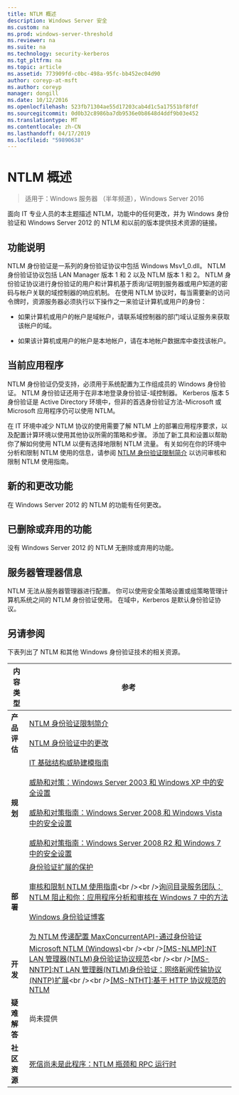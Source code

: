 ```yaml
---
title: NTLM 概述
description: Windows Server 安全
ms.custom: na
ms.prod: windows-server-threshold
ms.reviewer: na
ms.suite: na
ms.technology: security-kerberos
ms.tgt_pltfrm: na
ms.topic: article
ms.assetid: 773909fd-c0bc-498a-95fc-bb452ec04d90
author: coreyp-at-msft
ms.author: coreyp
manager: dongill
ms.date: 10/12/2016
ms.openlocfilehash: 523fb71304ae55d17203cab4d1c5a17551bf8fdf
ms.sourcegitcommit: 0d0b32c8986ba7db9536e0b8648d4ddf9b03e452
ms.translationtype: MT
ms.contentlocale: zh-CN
ms.lasthandoff: 04/17/2019
ms.locfileid: "59890638"
---
```

# <a name="ntlm-overview"></a>NTLM 概述

>适用于：Windows 服务器 （半年频道），Windows Server 2016

面向 IT 专业人员的本主题描述 NTLM，功能中的任何更改，并为 Windows 身份验证和 Windows Server 2012 的 NTLM 和以前的版本提供技术资源的链接。

## <a name="BKMK_OVER"></a>功能说明
NTLM 身份验证是一系列的身份验证协议中包括 Windows Msv1\_0.dll。 NTLM 身份验证协议包括 LAN Manager 版本 1 和 2 以及 NTLM 版本 1 和 2。 NTLM 身份验证协议进行身份验证的用户和计算机基于质询\/证明到服务器或用户知道的密码与帐户关联的域控制器的响应机制。 在使用 NTLM 协议时，每当需要新的访问令牌时，资源服务器必须执行以下操作之一来验证计算机或用户的身份：

-   如果计算机或用户的帐户是域帐户，请联系域控制器的部门域认证服务来获取该帐户的域。

-   如果该计算机或用户的帐户是本地帐户，请在本地帐户数据库中查找该帐户。

## <a name="BKMK_APP"></a>当前应用程序
NTLM 身份验证仍受支持，必须用于系统配置为工作组成员的 Windows 身份验证。 NTLM 身份验证还用于在非本地登录身份验证\-域控制器。 Kerberos 版本 5 身份验证是 Active Directory 环境中，但非的首选身份验证方法\-Microsoft 或 Microsoft 应用程序仍可以使用 NTLM。

在 IT 环境中减少 NTLM 协议的使用需要了解 NTLM 上的部署应用程序要求，以及配置计算环境以使用其他协议所需的策略和步骤。 添加了新工具和设置以帮助你了解如何使用 NTLM 以便有选择地限制 NTLM 流量。 有关如何在你的环境中分析和限制 NTLM 使用的信息，请参阅 [NTLM 身份验证限制简介](https://technet.microsoft.com/library/dd560653(v=ws.10).aspx) 以访问审核和限制 NTLM 使用指南。

## <a name="BKMK_NEW"></a>新的和更改功能
在 Windows Server 2012 的 NTLM 的功能有任何更改。

## <a name="BKMK_DEP"></a>已删除或弃用的功能
没有 Windows Server 2012 的 NTLM 无删除或弃用的功能。

## <a name="BKMK_INSTALL"></a>服务器管理器信息
NTLM 无法从服务器管理器进行配置。 你可以使用安全策略设置或组策略管理计算机系统之间的 NTLM 身份验证使用。 在域中，Kerberos 是默认身份验证协议。

## <a name="BKMK_LINKS"></a>另请参阅
下表列出了 NTLM 和其他 Windows 身份验证技术的相关资源。

|内容类型|参考|
|--------|-------|
|**产品评估**|[NTLM 身份验证限制简介](https://technet.microsoft.com/library/dd560653.aspx)<br /><br />[NTLM 身份验证中的更改](https://technet.microsoft.com/library/dd566199.aspx)|
|**规划**|[IT 基础结构威胁建模指南](https://technet.microsoft.com/library/dd941826.aspx)<br /><br />[威胁和对策：Windows Server 2003 和 Windows XP 中的安全设置](https://technet.microsoft.com/library/dd162275.aspx)<br /><br />[威胁和对策指南：Windows Server 2008 和 Windows Vista 中的安全设置](https://technet.microsoft.com/library/dd349791.aspx)<br /><br />[威胁和对策指南：Windows Server 2008 R2 和 Windows 7 中的安全设置](https://technet.microsoft.com/library/hh125921.aspx)|
|**部署**|[身份验证扩展的保护](https://support.microsoft.com/kb/968389)<br /><br />[审核和限制 NTLM 使用指南](https://technet.microsoft.com/library/jj865674(v=ws.10).aspx)<br /><br />[询问目录服务团队：NTLM 阻止和你：应用程序分析和审核在 Windows 7 中的方法](https://blogs.technet.com/askds/archive/2009/10/08/ntlm-blocking-and-you-application-analysis-and-auditing-methodologies-in-windows-7.aspx)<br /><br />[Windows 身份验证博客](https://blogs.technet.com/authentication/)<br /><br />[为 NTLM 传递配置 MaxConcurrentAPI\-通过身份验证](https://social.technet.microsoft.com/wiki/contents/articles/9759.configuring-maxconcurrentapi-for-ntlm-pass-through-authentication.aspx)|
|**开发**|[Microsoft NTLM \(Windows\)](https://msdn.microsoft.com/library/aa378749(VS.85).aspx)<br /><br />[\[MS\-NLMP\]:NT LAN 管理器\(NTLM\)身份验证协议规范](https://msdn.microsoft.com/library/cc236621(PROT.10).aspx)<br /><br />[\[MS\-NNTP\]:NT LAN 管理器\(NTLM\)身份验证：网络新闻传输协议\(NNTP\)扩展](https://msdn.microsoft.com/library/cc236774(PROT.10).aspx)<br /><br />[\[MS\-NTHT\]:基于 HTTP 协议规范的 NTLM](https://msdn.microsoft.com/library/cc237488(PROT.10).aspx)|
|**疑难解答**|尚未提供|
|**社区资源**|[死信尚未是此程序：NTLM 瓶颈和 RPC 运行时](http://blogs.technet.com/b/askds/archive/2011/09/15/is-this-horse-dead-yet-ntlm-bottlenecks-and-the-rpc-runtime.aspx)|



